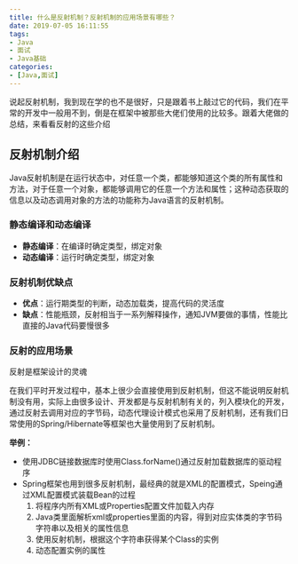 ```yaml
---
title: 什么是反射机制？反射机制的应用场景有哪些？
date: 2019-07-05 16:11:55
tags:
- Java
- 面试
- Java基础
categories:
- [Java,面试]
---
```


说起反射机制，我到现在学的也不是很好，只是跟着书上敲过它的代码，我们在平常的开发中一般用不到，倒是在框架中被那些大佬们使用的比较多。跟着大佬做的总结，来看看反射的这些介绍  



<!--more-->



## 反射机制介绍

Java反射机制是在运行状态中，对任意一个类，都能够知道这个类的所有属性和方法，对于任意一个对象，都能够调用它的任意一个方法和属性；这种动态获取的信息以及动态调用对象的方法的功能称为Java语言的反射机制。  

### 静态编译和动态编译  

+ **静态编译**：在编译时确定类型，绑定对象
+ **动态编译**：运行时确定类型，绑定对象  

### 反射机制优缺点  

+ **优点**：运行期类型的判断，动态加载类，提高代码的灵活度  
+ **缺点**：性能瓶颈，反射相当于一系列解释操作，通知JVM要做的事情，性能比直接的Java代码要慢很多  

### 反射的应用场景

反射是框架设计的灵魂  

在我们平时开发过程中，基本上很少会直接使用到反射机制，但这不能说明反射机制没有用，实际上由很多设计、开发都是与反射机制有关的，列入模块化的开发，通过反射去调用对应的字节码，动态代理设计模式也采用了反射机制，还有我们日常使用的Spring/Hibernate等框架也大量使用到了反射机制。  

**举例：**

+ 使用JDBC链接数据库时使用Class.forName()通过反射加载数据库的驱动程序
+ Spring框架也用到很多反射机制，最经典的就是XML的配置模式，Speing通过XML配置模式装载Bean的过程
  1. 将程序内所有XML或Properties配置文件加载入内存
  2. Java类里面解析xml或properties里面的内容，得到对应实体类的字节码字符串以及相关的属性信息
  3. 使用反射机制，根据这个字符串获得某个Class的实例
  4. 动态配置实例的属性